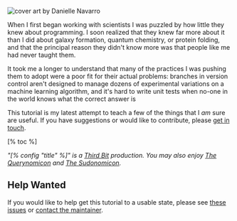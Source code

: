 <div class="row">
  <div class="col-4 center">
    <p>
      <img class="splash" src="@root/advent_04_202-resized.png" alt="cover art by Danielle Navarro"/>
    </p>
  </div>
  <div class="col-8">
    <p>
      When I first began working with scientists
      I was puzzled by how little they knew about programming.
      I soon realized that they knew far more about it
      than I did about galaxy formation,
      quantum chemistry,
      or protein folding,
      and that the principal reason they didn't know more was that
      people like me had never taught them.
    </p>
    <p>
      It took me a longer to understand that
      many of the practices I was pushing them to adopt
      were a poor fit for their actual problems:
      branches in version control aren't designed to manage
      dozens of experimental variations on a machine learning algorithm,
      and it's hard to write unit tests
      when no-one in the world knows what the correct answer is
    </p>
    <p>
      This tutorial is my latest attempt to teach
      a few of the things that I <em>am</em> sure are useful.
      If you have suggestions or would like to contribute,
      please <a href="mailto:[%config author.email %]">get in touch</a>.
    </p>
  </div>
</div>

[% toc %]

<p>
  <em>
    "[% config "title" %]" is a <a href="[% config "author.site" %]">Third Bit</a> production.
    You may also enjoy <a href="https://gvwilson.github.io/sql-tutorial/">The Querynomicon</a>
    and <a href="https://gvwilson.github.io/sys-tutorial/">The Sudonomicon</a>.
  </em>
</p>

## Help Wanted

If you would like to help get this tutorial to a usable state,
please see
<a href="https://github.com/gvwilson/rsdx/issues?q=is%3Aissue+is%3Aopen+label%3Ahelp-wanted">these issues</a>
or <a href="mailto:gvwilson@third-bit.com">contact the maintainer</a>.
